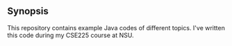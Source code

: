 ## Synopsis
This repository contains example Java codes of different topics. I've written this code during my CSE225 course at NSU.